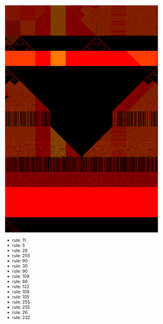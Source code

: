 ![photo](./output.png) 
 * rule: 11
* rule: 5
* rule: 26
* rule: 255
* rule: 90
* rule: 30
* rule: 90
* rule: 108
* rule: 86
* rule: 122
* rule: 108
* rule: 105
* rule: 255
* rule: 255
* rule: 26
* rule: 232
